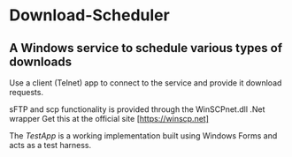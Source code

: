 # Download-Scheduler

## A Windows service to schedule various types of downloads

Use a client (Telnet) app to connect to the service and provide it download requests. 

sFTP and scp functionality is provided through the WinSCPnet.dll .Net wrapper
Get this at the official site [https://winscp.net]

The *TestApp* is a working implementation built using Windows Forms and acts as a test harness.
